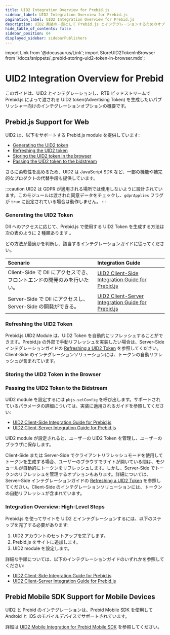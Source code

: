 ```yaml
---
title: UID2 Integration Overview for Prebid.js
sidebar_label: UID2 Integration Overview for Prebid.js
pagination_label: UID2 Integration Overview for Prebid.js
description: UID2 実装の一部として Prebid.js とインテグレーションするためのオプションの概要。
hide_table_of_contents: false
sidebar_position: 04
displayed_sidebar: sidebarPublishers
---
```


import Link from '@docusaurus/Link';
import StoreUID2TokenInBrowser from '/docs/snippets/_prebid-storing-uid2-token-in-browser.mdx';

# UID2 Integration Overview for Prebid

このガイドは、UID2 とインテグレーションし、RTB <Link href="../ref-info/glossary-uid#gl-bidstream">ビッドストリーム</Link>で Prebid.js によって渡される <Link href="../ref-info/glossary-uid#gl-uid2-token">UID2 token</Link>(Advertising Token) を生成したいパブリッシャー向けのインテグレーションオプションの概要です。

## Prebid.js Support for Web

UID2 は、以下をサポートする Prebid.js module を提供しています:

- [Generating the UID2 token](#generating-the-uid2-token)
- [Refreshing the UID2 token](#refreshing-the-uid2-token)
- [Storing the UID2 token in the browser](#storing-the-uid2-token-in-the-browser)
- [Passing the UID2 token to the bidstream](#passing-the-uid2-token-to-the-bidstream)

さらに柔軟性を高めるため、UID2 は JavaScript SDK など、一部の機能や補完的なプロダクトの代替手段も提供しています。

:::caution
UID2 は GDPR が適用される場所では使用しないように設計されています。このモジュールは渡された同意データをチェックし、`gdprApplies` フラグが `true` に設定されている場合は動作しません。
:::

### Generating the UID2 Token

DII へのアクセスに応じて、Prebid.js で使用する UID2 Token を生成する方法は次の表のように 2 種類あります 。

どの方法が最適かを判断し、該当するインテグレーションガイドに従ってください。

| Scenario | Integration Guide |
| :--- | :--- |
| Client-Side で DII にアクセスでき、フロントエンドの開発のみを行いたい。 | [UID2 Client-Side Integration Guide for Prebid.js](integration-prebid-client-side.md) |
| Server-Side で DII にアクセスし、Server-Side の開発ができる。 | [UID2 Client-Server Integration Guide for Prebid.js](integration-prebid-client-server.md) |

### Refreshing the UID2 Token

Prebid.js UID2 Module は、UID2 Token を自動的にリフレッシュすることができます。Prebid.js の外部で手動リフレッシュを実装したい場合は、Server-Side インテグレーションガイドの [Refreshing a UID2 Token](integration-prebid-client-server.md#refreshing-a-uid2-token) を参照してください。Client-Side のインテグレーションソリューションには、トークンの自動リフレッシュが含まれています。

### Storing the UID2 Token in the Browser

<StoreUID2TokenInBrowser />

### Passing the UID2 Token to the Bidstream

UID2 module を設定するには `pbjs.setConfig` を呼び出します。サポートされているパラメータの詳細については、実装に適用されるガイドを参照してください:

- [UID2 Client-Side Integration Guide for Prebid.js](integration-prebid-client-side.md)
- [UID2 Client-Server Integration Guide for Prebid.js](integration-prebid-client-server.md)

UID2 module が設定されると、ユーザーの UID2 Token を管理し、ユーザーのブラウザに保存します。

Client-Side または Server-Side でクライアントリフレッシュモードを使用してトークンを生成する場合、ユーザーのブラウザでサイトが開いている間は、モジュールが自動的にトークンをリフレッシュします。しかし、Server-Side でトークンのリフレッシュを管理するオプションもあります。詳細については、Server-Side インテグレーションガイドの [Refreshing a UID2 Token](integration-prebid-client-server.md#refreshing-a-uid2-token) を参照してください。Client-Side のインテグレーションソリューションには、トークンの自動リフレッシュが含まれています。

### Integration Overview: High-Level Steps

Prebid.js を使ってサイトを UID2 とインテグレーションするには、以下のステップを完了する必要があります:

1. UID2 アカウントのセットアップを完了します。
1. Prebid.js をサイトに追加します。
1. UID2 module を設定します。

詳細な手順については、以下のインテグレーションガイドのいずれかを参照してください:

- [UID2 Client-Side Integration Guide for Prebid.js](integration-prebid-client-side.md)
- [UID2 Client-Server Integration Guide for Prebid.js](integration-prebid-client-server.md)

## Prebid Mobile SDK Support for Mobile Devices

UID2 と Prebid のインテグレーションは、Prebid Mobile SDK を使用して Android と iOS のモバイルデバイスでサポートされています。

詳細は [UID2 Mobile Integration for Prebid Mobile SDK](integration-prebid-mobile-summary.md) を参照してください。
